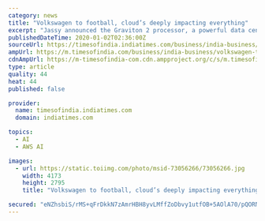 ```yaml
---
category: news
title: "Volkswagen to football, cloud’s deeply impacting everything"
excerpt: "Jassy announced the Graviton 2 processor, a powerful data centre chip that takes on Intel and AMD, and over 20 new features and services, including six new capabilities to Amazon SageMaker including Amazon SageMaker Studio that unifies all the tools needed ..."
publishedDateTime: 2020-01-02T02:36:00Z
sourceUrl: https://timesofindia.indiatimes.com/business/india-business/volkswagen-to-football-clouds-deeply-impacting-everything/articleshow/73056214.cms
ampUrl: https://m.timesofindia.com/business/india-business/volkswagen-to-football-clouds-deeply-impacting-everything/amp_articleshow/73056214.cms
cdnAmpUrl: https://m-timesofindia-com.cdn.ampproject.org/c/s/m.timesofindia.com/business/india-business/volkswagen-to-football-clouds-deeply-impacting-everything/amp_articleshow/73056214.cms
type: article
quality: 44
heat: 44
published: false

provider:
  name: timesofindia.indiatimes.com
  domain: indiatimes.com

topics:
  - AI
  - AWS AI

images:
  - url: https://static.toiimg.com/photo/msid-73056266/73056266.jpg
    width: 4173
    height: 2795
    title: "Volkswagen to football, cloud’s deeply impacting everything"

secured: "eNZhsbiS/rMS+qFrDkkN7zAmrHBH8yvLMffZoDbvy1utfOB+5AOlA70/pQORNvopQ7jaWuo5MdZip5Cx2MqtNtoJ9Am8PqPWCpslSVlQ7nt016AzkSHVHJIwGlA5CL4Fv+P/jKZV3X01FRHo+grG50845CDz+cxgaNsigCWqKrNzKbirhyNjdfxNZ4grDJOUhhKQRLtLX4VsOlUlSMN45GQYR5qeM/BXsj6Zz7iJiO9fcGeNtik1dq1/hs0hGwhJID8lxRLTtrCHEgDb55iZPnz6Rs3ZahuRw7bTiol7dX8=;DwSaDrhwEYHL1RKxEGBnnw=="
---
```


